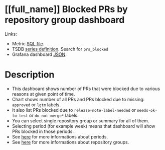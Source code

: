<h1 id="kubernetes-dashboard">[[full_name]] Blocked PRs by repository group dashboard</h1>
<p>Links:</p>
<ul>
<li>Metric <a href="https://github.com/cncf/devstats/blob/master/metrics/kubernetes/prs_blocked.sql" target="_blank">SQL file</a>.</li>
<li>TSDB <a href="https://github.com/cncf/devstats/blob/master/metrics/kubernetes/metrics.yaml" target="_blank">series definition</a>. Search for <code>prs_blocked</code></li>
<li>Grafana dashboard <a href="https://github.com/cncf/devstats/blob/master/grafana/dashboards/kubernetes/blocked-prs-repository-groups.json" target="_blank">JSON</a>.</li>
</ul>
<h1 id="description">Description</h1>
<ul>
<li>This dashboard shows number of PRs that were blocked due to various reasons at given point of time.</li>
<li>Chart shows number of all PRs and PRs blocked due to missing: <code>approved</code> or <code>lgtm</code> labels.</li>
<li>It also list PRs blocked due to <code>release-note-label-needed</code> or <code>needs-ok-to-test</code> or <code>do-not-merge*</code> labels.</li>
<li>You can select single repository group or summary for all of them.</li>
<li>Selecting period (for example week) means that dashboard will show PRs blocked in those periods.</li>
<li>See <a href="https://github.com/cncf/devstats/blob/master/docs/periods.md" target="_blank">here</a> for more informations about periods.</li>
<li>See <a href="https://github.com/cncf/devstats/blob/master/docs/repository_groups.md" target="_blank">here</a> for more informations about repository groups.</li>
</ul>
